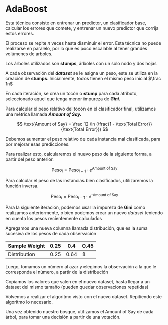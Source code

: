 # AdaBoost

Esta técnica consiste en entrenar un predictor, un clasificador base, calcular los errores que comete, y entrenar un nuevo predictor que corrija estos errores. 

El proceso se repite $n$ veces hasta disminuir el error. Esta técnica no puede realizarse en paralelo, por lo que es poco escalable al tener grandes volúmenes de árboles.

Los árboles utilizados son ******stumps******, árboles con un solo nodo y dos hojas 

A cada observación del *******dataset******* se le asigna un peso, este se utiliza en la creación de ******stumps******. Inicialmente, todos tienen el mismo peso inicial $\frac 1n$

En cada iteración, se crea un tocón o **stump** para cada atributo, seleccionado aquel que tenga menor impureza de *****Gini.*****

Para calcular el peso relativo del tocón en el clasificador final, utilizamos una métrica llamada *************Amount of Say.*************

$$
\text{Amount of Say} = \frac 12 \ln (\frac{1 - \text{Total Error}}{\text{Total Error}})
$$

Debemos aumentar el peso relativo de cada instancia mal clasificada, para por mejorar esas predicciones.

Para realizar esto, calcularemos el nuevo peso de la siguiente forma, a partir del peso anterior.

$$
\text{Peso}_i = \text{Peso}_{i-1} \cdot e^{\text{Amount of Say}}
$$

Para calcular el peso de las instancias bien clasificados, utilizaremos la función inversa.

$$
\text{Peso}_i = \text{Peso}_{i-1} \cdot e^{\text{-Amount of Say}}
$$

Para la siguiente iteración, podemos usar la impureza de ****Gini**** como realizamos anteriormente, o bien podemos crear un nuevo *dataset* teniendo en cuenta los pesos recientemente calculados

Agregamos una nueva columna llamada distribución, que es la suma sucesiva de los pesos de cada observación

| Sample Weight | 0.25 | 0.4 | 0.45 |
| --- | --- | --- | --- |
| Distribution | 0.25 | 0.64 | 1 |

Luego, tomamos un número al azar y elegimos la observación a la que le corresponda el número, a partir de la distribución

Copiamos los valores que salen en el nuevo dataset, hasta llegar a un dataset del mismo tamaño (pueden quedar observaciones repetidas)

Volvemos a realizar el algoritmo visto con el nuevo dataset. Repitiendo este algoritmo lo necesario.

Una vez obtenido nuestro bosque, utilizamos el Amount of Say de cada árbol, para tomar una decisión a partir de una votación.